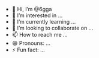 - 👋 Hi, I’m @6gga
- 👀 I’m interested in ...
- 🌱 I’m currently learning ...
- 💞️ I’m looking to collaborate on ...
- 📫 How to reach me ...
- 😄 Pronouns: ...
- ⚡ Fun fact: ...

<!---
6gga/6gga is a ✨ special ✨ repository because its `README.md` (this file) appears on your GitHub profile.
You can click the Preview link to take a look at your changes.
--->
